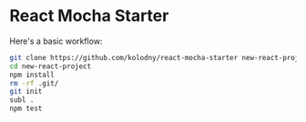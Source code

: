 React Mocha Starter
===

Here's a basic workflow:

```bash
git clone https://github.com/kolodny/react-mocha-starter new-react-project
cd new-react-project
npm install
rm -rf .git/
git init
subl .
npm test
```